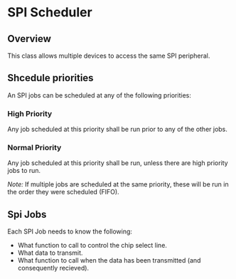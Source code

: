# SPI Scheduler
## Overview
This class allows multiple devices to access the same SPI peripheral.

## Shcedule priorities
An SPI jobs can be scheduled at any of the following priorities:

### High Priority
Any job scheduled at this priority shall be run prior to any of the other jobs.

### Normal Priority
Any job scheduled at this priority shall be run, unless there are high priority jobs to run.

*Note:* If multiple jobs are scheduled at the same priority, these will be run in the order they were scheduled (FIFO).

## Spi Jobs
Each SPI Job needs to know the following:
* What function to call to control the chip select line.
* What data to transmit.
* What function to call when the data has been transmitted (and consequently recieved).
